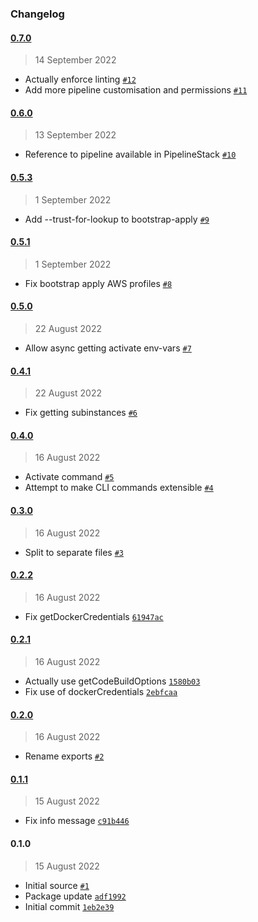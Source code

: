 ### Changelog

#### [0.7.0](https://github.com/isotoma/cdk-manager/compare/0.6.0...0.7.0)

> 14 September 2022

- Actually enforce linting [`#12`](https://github.com/isotoma/cdk-manager/pull/12)
- Add more pipeline customisation and permissions [`#11`](https://github.com/isotoma/cdk-manager/pull/11)

#### [0.6.0](https://github.com/isotoma/cdk-manager/compare/0.5.3...0.6.0)

> 13 September 2022

- Reference to pipeline available in PipelineStack [`#10`](https://github.com/isotoma/cdk-manager/pull/10)

#### [0.5.3](https://github.com/isotoma/cdk-manager/compare/0.5.1...0.5.3)

> 1 September 2022

- Add --trust-for-lookup to bootstrap-apply [`#9`](https://github.com/isotoma/cdk-manager/pull/9)

#### [0.5.1](https://github.com/isotoma/cdk-manager/compare/0.5.0...0.5.1)

> 1 September 2022

- Fix bootstrap apply AWS profiles [`#8`](https://github.com/isotoma/cdk-manager/pull/8)

#### [0.5.0](https://github.com/isotoma/cdk-manager/compare/0.4.1...0.5.0)

> 22 August 2022

- Allow async getting activate env-vars [`#7`](https://github.com/isotoma/cdk-manager/pull/7)

#### [0.4.1](https://github.com/isotoma/cdk-manager/compare/0.4.0...0.4.1)

> 22 August 2022

- Fix getting subinstances [`#6`](https://github.com/isotoma/cdk-manager/pull/6)

#### [0.4.0](https://github.com/isotoma/cdk-manager/compare/0.3.0...0.4.0)

> 16 August 2022

- Activate command [`#5`](https://github.com/isotoma/cdk-manager/pull/5)
- Attempt to make CLI commands extensible [`#4`](https://github.com/isotoma/cdk-manager/pull/4)

#### [0.3.0](https://github.com/isotoma/cdk-manager/compare/0.2.2...0.3.0)

> 16 August 2022

- Split to separate files [`#3`](https://github.com/isotoma/cdk-manager/pull/3)

#### [0.2.2](https://github.com/isotoma/cdk-manager/compare/0.2.1...0.2.2)

> 16 August 2022

- Fix getDockerCredentials [`61947ac`](https://github.com/isotoma/cdk-manager/commit/61947acb8457275b559c52007a81baaa9375912c)

#### [0.2.1](https://github.com/isotoma/cdk-manager/compare/0.2.0...0.2.1)

> 16 August 2022

- Actually use getCodeBuildOptions [`1580b03`](https://github.com/isotoma/cdk-manager/commit/1580b03e2337e99f5d1668d44d89a2baea2c6134)
- Fix use of dockerCredentials [`2ebfcaa`](https://github.com/isotoma/cdk-manager/commit/2ebfcaa79ad4578905e01042feabc376e4a41197)

#### [0.2.0](https://github.com/isotoma/cdk-manager/compare/0.1.1...0.2.0)

> 16 August 2022

- Rename exports [`#2`](https://github.com/isotoma/cdk-manager/pull/2)

#### [0.1.1](https://github.com/isotoma/cdk-manager/compare/0.1.0...0.1.1)

> 15 August 2022

- Fix info message [`c91b446`](https://github.com/isotoma/cdk-manager/commit/c91b4465c2dadd943174d2fc857a0be81730f033)

#### 0.1.0

> 15 August 2022

- Initial source [`#1`](https://github.com/isotoma/cdk-manager/pull/1)
- Package update [`adf1992`](https://github.com/isotoma/cdk-manager/commit/adf1992650ab2fc006184f0138fa5635867ce0cf)
- Initial commit [`1eb2e39`](https://github.com/isotoma/cdk-manager/commit/1eb2e39d2a6cc83ddf36f3c9ac478210b7923c8f)
